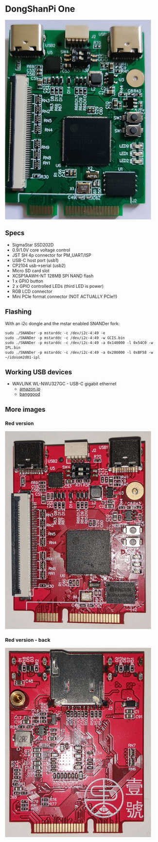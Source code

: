 # DongShanPi One

![board](board.jpg)

## Specs

- SigmaStar SSD202D
- 0.9/1.0V core voltage control
- JST SH 4p connector for PM_UART/ISP
- USB-C host port (usb1)
- CP2104 usb->serial (usb2)
- Micro SD card slot
- XCSP1AAWH-NT 128MB SPI NAND flash
- 1 x GPIO button
- 2 x GPIO controlled LEDs (third LED is power)
- RGB LCD connector
- Mini PCIe format connector (NOT ACTUALLY PCIe!!)

## Flashing

With an i2c dongle and the mstar enabled SNANDer fork:

```
sudo ./SNANDer -p mstarddc -c /dev/i2c-4:49 -e
sudo ./SNANDer -p mstarddc -c /dev/i2c-4:49 -w GCIS.bin
sudo ./SNANDer -p mstarddc -c /dev/i2c-4:49 -a 0x140000 -l 0x54C0 -w IPL.bin
sudo ./SNANDer -p mstarddc -c /dev/i2c-4:49 -a 0x200000 -l 0xBF58 -w ~/idosom2d01-ipl
```
## Working USB devices

- WAVLINK WL-NWU327GC - USB-C gigabit ethernet 
  - [amazon.jp](https://www.amazon.co.jp/WAVLINK-%E6%9C%89%E7%B7%9ALAN%E3%82%A2%E3%83%80%E3%83%97%E3%82%BF%E3%83%BC-%E3%82%AE%E3%82%AC%E3%83%93%E3%83%83%E3%83%88%E3%82%A4%E3%83%BC%E3%82%B5%E3%83%8D%E3%83%83%E3%83%88%E5%A4%89%E6%8F%9B%E3%82%A2%E3%83%80%E3%83%97%E3%82%BF%E3%83%BC-1000Mbps-11-X%E3%80%81Linux%E3%80%81Chrome/dp/B09FFK844R)
  - [banggood](https://usa.banggood.com/WAVLINK-USB-3_1-Type-C-or-USB3_0-to-Gigabit-Ethernet-Adapter-USB3_0-to-LAN-RJ45-Port-Converter-5Gbps-Network-Connector-p-1910699.html?cur_warehouse=CN&ID=529723)

## More images

### Red version

![board](board_red_scaled.jpg)

### Red version - back

![board](board_back_scaled.jpg)
